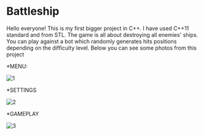 # Battleship
Hello everyone! This is my first bigger project in C++. I have used C++11 standard and from STL. The game is all about destroying all enemies' ships. You can play against a bot which randomly generates hits positions depending on the difficulty level. Below you can see some photos from this project

*MENU:

![1](https://user-images.githubusercontent.com/43554417/65710087-90298d00-e092-11e9-8fb9-dde65c098b69.png)

*SETTINGS

![2](https://user-images.githubusercontent.com/43554417/65713805-45ac0e80-e09a-11e9-9bce-b73055c9ae86.png)

*GAMEPLAY

![3](https://user-images.githubusercontent.com/43554417/65713832-5197d080-e09a-11e9-9f01-2758a5145c7c.png)
